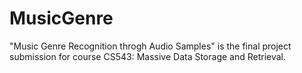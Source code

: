 # MusicGenre
"Music Genre Recognition throgh Audio Samples" is the final project submission for course CS543: Massive Data Storage
and Retrieval.
